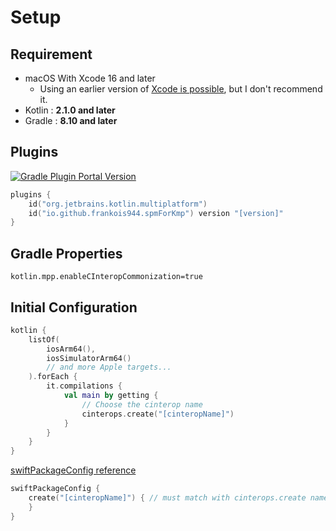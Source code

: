 # Setup

## Requirement

- macOS With Xcode 16 and later
    - Using an earlier version of [Xcode is possible](../tips.md#support-xcode-15-and-earlier), but I don't recommend it.
- Kotlin : **2.1.0 and later**
- Gradle : **8.10 and later**



## Plugins

[![Gradle Plugin Portal Version](https://img.shields.io/gradle-plugin-portal/v/io.github.frankois944.spmForKmp)](https://plugins.gradle.org/plugin/io.github.frankois944.spmForKmp)

``` kotlin title="build.gradle.kts"
plugins {
    id("org.jetbrains.kotlin.multiplatform")
    id("io.github.frankois944.spmForKmp") version "[version]"
}
```

## Gradle Properties

``` title="gradle.properties"
kotlin.mpp.enableCInteropCommonization=true
```


## Initial Configuration

``` kotlin title="build.gradle.kts"
kotlin {
    listOf(
        iosArm64(),
        iosSimulatorArm64()
        // and more Apple targets...
    ).forEach {
        it.compilations {
            val main by getting {
                // Choose the cinterop name
                cinterops.create("[cinteropName]")
            }
        }
    }
}
```

[swiftPackageConfig reference](../references/swiftPackageConfig.md)
``` kotlin title="build.gradle.kts"
swiftPackageConfig {
    create("[cinteropName]") { // must match with cinterops.create name
    }
}
```


